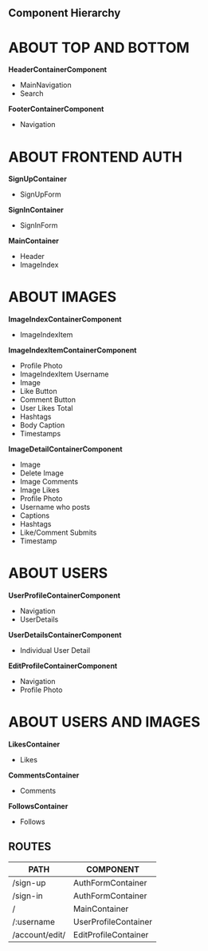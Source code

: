 ## Component Hierarchy

**ABOUT TOP AND BOTTOM**
========================
**HeaderContainerComponent**
- MainNavigation
- Search

**FooterContainerComponent**
- Navigation

**ABOUT FRONTEND AUTH**
=======================
**SignUpContainer**
 - SignUpForm

**SignInContainer**
 - SignInForm

 **MainContainer**
 - Header
 - ImageIndex

**ABOUT IMAGES**
================
**ImageIndexContainerComponent**
 - ImageIndexItem

**ImageIndexItemContainerComponent**
  - Profile Photo
  - ImageIndexItem Username
  - Image
  - Like Button
  - Comment Button
  - User Likes Total
  - Hashtags
  - Body Caption
  - Timestamps

  **ImageDetailContainerComponent**
  - Image
  - Delete Image
  - Image Comments
  - Image Likes
  - Profile Photo
  - Username who posts
  - Captions
  - Hashtags
  - Like/Comment Submits
  - Timestamp

**ABOUT USERS**
===============
**UserProfileContainerComponent**
 - Navigation
 - UserDetails

**UserDetailsContainerComponent**
  - Individual User Detail

**EditProfileContainerComponent**
  - Navigation
  - Profile Photo

**ABOUT USERS AND IMAGES**
==========================
**LikesContainer**
  - Likes

**CommentsContainer**
  - Comments

**FollowsContainer**
  - Follows

## ROUTES


PATH | COMPONENT
------------|-----------|
/sign-up	|AuthFormContainer|
/sign-in	|AuthFormContainer|
/	| MainContainer|
/:username	|UserProfileContainer|
/account/edit/	|EditProfileContainer|

